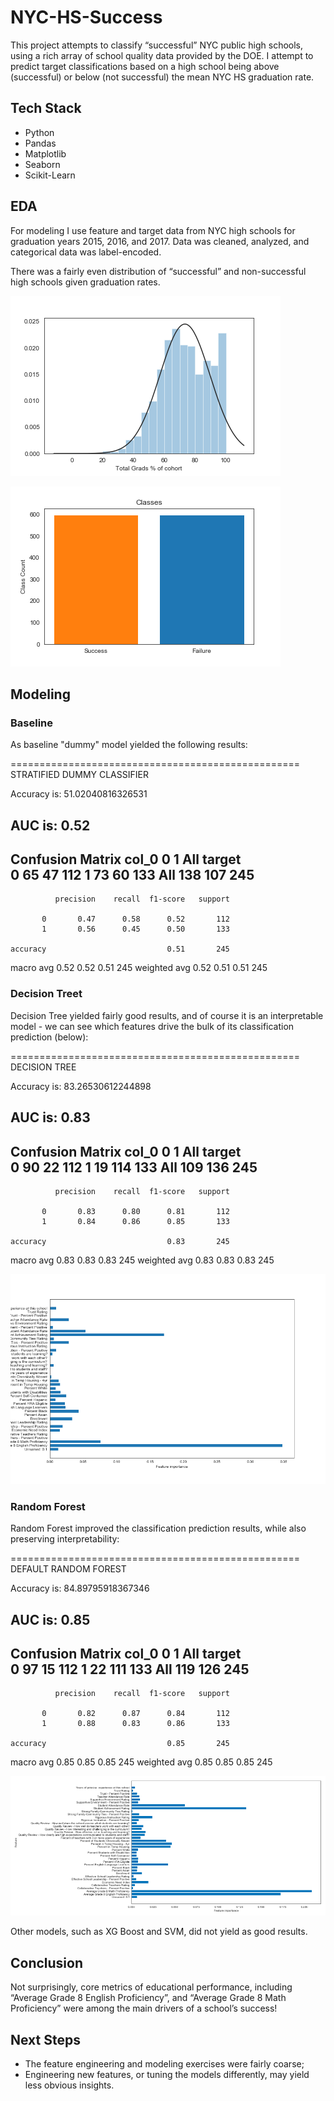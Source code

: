 # NYC-HS-Success

This project attempts to classify “successful” NYC public high schools, using a rich array of school quality data provided by the DOE.  I attempt to predict target classifications based on a high school being above (successful) or below (not successful) the mean NYC HS graduation rate.

## Tech Stack
- Python
- Pandas
- Matplotlib
- Seaborn
- Scikit-Learn

## EDA
For modeling I use feature and target data from NYC high schools for graduation years 2015, 2016, and 2017.  Data was cleaned, analyzed, and categorical data was label-encoded.

There was a fairly even distribution of “successful” and non-successful high schools given graduation rates.

![](/plots/target_dist.png)

![](/plots/class_count.png)

## Modeling

### Baseline

As baseline "dummy" model yielded the following results:


==================================================
STRATIFIED DUMMY CLASSIFIER


Accuracy is: 51.02040816326531

AUC is: 0.52
--------------------------------------------------
Confusion Matrix
col_0     0    1  All
target               
0        65   47  112
1        73   60  133
All     138  107  245
--------------------------------------------------
              precision    recall  f1-score   support

           0       0.47      0.58      0.52       112
           1       0.56      0.45      0.50       133

    accuracy                           0.51       245
   macro avg       0.52      0.52      0.51       245
weighted avg       0.52      0.51      0.51       245


### Decision Treet

Decision Tree yielded fairly good results, and of course it is an interpretable model - we can see which features drive the bulk of its classification prediction (below):

==================================================
DECISION TREE


Accuracy is: 83.26530612244898

AUC is: 0.83
--------------------------------------------------
Confusion Matrix
col_0     0    1  All
target               
0        90   22  112
1        19  114  133
All     109  136  245
--------------------------------------------------
              precision    recall  f1-score   support

           0       0.83      0.80      0.81       112
           1       0.84      0.86      0.85       133

    accuracy                           0.83       245
   macro avg       0.83      0.83      0.83       245
weighted avg       0.83      0.83      0.83       245

![](/plots/tree_features.png)


### Random Forest

Random Forest improved the classification prediction results, while also preserving interpretability:

==================================================
DEFAULT RANDOM FOREST


Accuracy is: 84.89795918367346

AUC is: 0.85
--------------------------------------------------
Confusion Matrix
col_0     0    1  All
target               
0        97   15  112
1        22  111  133
All     119  126  245
--------------------------------------------------
              precision    recall  f1-score   support

           0       0.82      0.87      0.84       112
           1       0.88      0.83      0.86       133

    accuracy                           0.85       245
   macro avg       0.85      0.85      0.85       245
weighted avg       0.85      0.85      0.85       245


![](/plots/forest.png)


Other models, such as XG Boost and SVM, did not yield as good results.

## Conclusion

Not surprisingly, core metrics of educational performance, including “Average Grade 8 English Proficiency”, and “Average Grade 8 Math Proficiency” were among the main drivers of a school’s success!

## Next Steps
- The feature engineering and modeling exercises were fairly coarse; 
- Engineering new features, or tuning the models differently, may yield less obvious insights.

